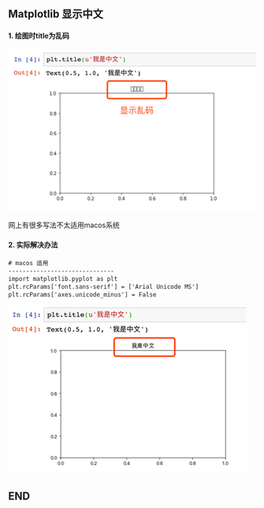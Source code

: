 ## Matplotlib 显示中文

#### 1. 绘图时title为乱码

![](.Matplot显示中文_images/0b4c2e90.png)

网上有很多写法不太适用macos系统

#### 2. 实际解决办法

````
# macos 适用
------------------------------
import matplotlib.pyplot as plt
plt.rcParams['font.sans-serif'] = ['Arial Unicode MS']
plt.rcParams['axes.unicode_minus'] = False
````

![](.Matplot显示中文_images/d023996f.png)

## END